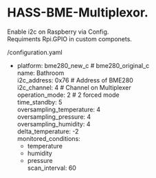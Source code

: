 # HASS-BME-Multiplexor.
Enable i2c on Raspberry via Config.  
Requiments Rpi.GPIO in custom componets.

/configuration.yaml  
  - platform: bme280_new_c # bme280_original_c  
    name: Bathroom  
    i2c_address: 0x76 # Address of BME280  
    i2c_channel: 4 # Channel on Multiplexer  
    operation_mode: 2 # 2 forced mode  
    time_standby: 5  
    oversampling_temperature: 4  
    oversampling_pressure: 4  
    oversampling_humidity: 4  
    delta_temperature: -2  
    monitored_conditions:  
      - temperature  
      - humidity  
      - pressure  
    scan_interval: 60  
